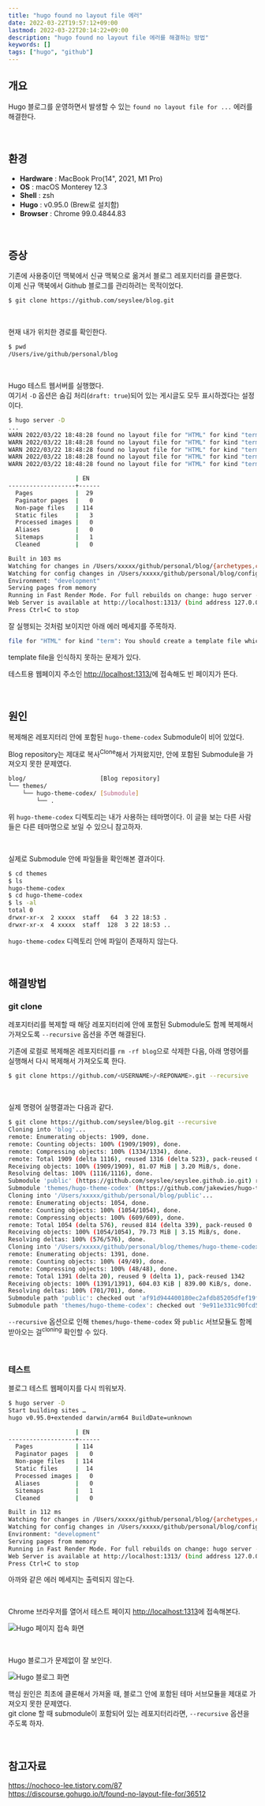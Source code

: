 ```yaml
---
title: "hugo found no layout file 에러"
date: 2022-03-22T19:57:12+09:00
lastmod: 2022-03-22T20:14:22+09:00
description: "hugo found no layout file 에러를 해결하는 방법"
keywords: []
tags: ["hugo", "github"]
---
```


## 개요

Hugo 블로그를 운영하면서 발생할 수 있는 `found no layout file for ...` 에러를 해결한다.

&nbsp;

## 환경

- **Hardware** : MacBook Pro(14", 2021, M1 Pro)
- **OS** : macOS Monterey 12.3
- **Shell** : zsh
- **Hugo** : v0.95.0 (Brew로 설치함)
- **Browser** : Chrome 99.0.4844.83

&nbsp;

## 증상

기존에 사용중이던 맥북에서 신규 맥북으로 옮겨서 블로그 레포지터리를 클론했다.  
이제 신규 맥북에서 Github 블로그를 관리하려는 목적이었다.

```bash
$ git clone https://github.com/seyslee/blog.git
```

&nbsp;

현재 내가 위치한 경로를 확인한다.

```bash
$ pwd
/Users/ive/github/personal/blog
```

&nbsp;

Hugo 테스트 웹서버를 실행했다.  
여기서 `-D` 옵션은 숨김 처리(`draft: true`)되어 있는 게시글도 모두 표시하겠다는 설정이다.

```bash
$ hugo server -D
...
WARN 2022/03/22 18:48:28 found no layout file for "HTML" for kind "term": You should create a template file which matches Hugo Layouts Lookup Rules for this combination.
WARN 2022/03/22 18:48:28 found no layout file for "HTML" for kind "term": You should create a template file which matches Hugo Layouts Lookup Rules for this combination.
WARN 2022/03/22 18:48:28 found no layout file for "HTML" for kind "term": You should create a template file which matches Hugo Layouts Lookup Rules for this combination.
WARN 2022/03/22 18:48:28 found no layout file for "HTML" for kind "term": You should create a template file which matches Hugo Layouts Lookup Rules for this combination.
WARN 2022/03/22 18:48:28 found no layout file for "HTML" for kind "term": You should create a template file which matches Hugo Layouts Lookup Rules for this combination.

                   | EN
-------------------+------
  Pages            |  29
  Paginator pages  |   0
  Non-page files   | 114
  Static files     |   3
  Processed images |   0
  Aliases          |   0
  Sitemaps         |   1
  Cleaned          |   0

Built in 103 ms
Watching for changes in /Users/xxxxx/github/personal/blog/{archetypes,content,layouts,static}
Watching for config changes in /Users/xxxxx/github/personal/blog/config.toml
Environment: "development"
Serving pages from memory
Running in Fast Render Mode. For full rebuilds on change: hugo server --disableFastRender
Web Server is available at http://localhost:1313/ (bind address 127.0.0.1)
Press Ctrl+C to stop
```

잘 실행되는 것처럼 보이지만 아래 에러 메세지를 주목하자.

```bash
file for "HTML" for kind "term": You should create a template file which matches Hugo Layouts Lookup Rules for this combination.
```

template file을 인식하지 못하는 문제가 있다.

테스트용 웹페이지 주소인 <http://localhost:1313/>에 접속해도 빈 페이지가 뜬다.

&nbsp;

## 원인

복제해온 레포지터리 안에 포함된 `hugo-theme-codex` Submodule이 비어 있었다.  

Blog repository는 제대로 복사<sup>Clone</sup>해서 가져왔지만, 안에 포함된 Submodule을 가져오지 못한 문제였다.

```bash
blog/                     [Blog repository]
└── themes/
    └── hugo-theme-codex/ [Submodule]
        └── .
```

위 `hugo-theme-codex` 디렉토리는 내가 사용하는 테마명이다. 이 글을 보는 다른 사람들은 다른 테마명으로 보일 수 있으니 참고하자.

&nbsp;

실제로 Submodule 안에 파일들을 확인해본 결과이다.

```bash
$ cd themes
$ ls
hugo-theme-codex
$ cd hugo-theme-codex
$ ls -al
total 0
drwxr-xr-x  2 xxxxx  staff   64  3 22 18:53 .
drwxr-xr-x  4 xxxxx  staff  128  3 22 18:53 ..
```

`hugo-theme-codex` 디렉토리 안에 파일이 존재하지 않는다.

&nbsp;

## 해결방법

### git clone

레포지터리를 복제할 때 해당 레포지터리에 안에 포함된 Submodule도 함께 복제해서 가져오도록 `--recursive` 옵션을 주면 해결된다.  

기존에 로컬로 복제해온 레포지터리를 `rm -rf blog`으로 삭제한 다음, 아래 명령어를 실행해서 다시 복제해서 가져오도록 한다.  

```bash
$ git clone https://github.com/<USERNAME>/<REPONAME>.git --recursive
```

&nbsp;

실제 명령어 실행결과는 다음과 같다.

```bash
$ git clone https://github.com/seyslee/blog.git --recursive
Cloning into 'blog'...
remote: Enumerating objects: 1909, done.
remote: Counting objects: 100% (1909/1909), done.
remote: Compressing objects: 100% (1334/1334), done.
remote: Total 1909 (delta 1116), reused 1316 (delta 523), pack-reused 0
Receiving objects: 100% (1909/1909), 81.07 MiB | 3.20 MiB/s, done.
Resolving deltas: 100% (1116/1116), done.
Submodule 'public' (https://github.com/seyslee/seyslee.github.io.git) registered for path 'public'
Submodule 'themes/hugo-theme-codex' (https://github.com/jakewies/hugo-theme-codex.git) registered for path 'themes/hugo-theme-codex'
Cloning into '/Users/xxxxx/github/personal/blog/public'...
remote: Enumerating objects: 1054, done.
remote: Counting objects: 100% (1054/1054), done.
remote: Compressing objects: 100% (609/609), done.
remote: Total 1054 (delta 576), reused 814 (delta 339), pack-reused 0
Receiving objects: 100% (1054/1054), 79.73 MiB | 3.15 MiB/s, done.
Resolving deltas: 100% (576/576), done.
Cloning into '/Users/xxxxx/github/personal/blog/themes/hugo-theme-codex'...
remote: Enumerating objects: 1391, done.
remote: Counting objects: 100% (49/49), done.
remote: Compressing objects: 100% (48/48), done.
remote: Total 1391 (delta 20), reused 9 (delta 1), pack-reused 1342
Receiving objects: 100% (1391/1391), 604.03 KiB | 839.00 KiB/s, done.
Resolving deltas: 100% (701/701), done.
Submodule path 'public': checked out 'af91d944400180ec2afdb85205dfef19f3a8556c'
Submodule path 'themes/hugo-theme-codex': checked out '9e911e331c90fcd56ae5d01ae5ecb2fa06ba55da'
```

`--recursive` 옵션으로 인해 `themes/hugo-theme-codex` 와 `public` 서브모듈도 함께 받아오는 걸<sup>cloning</sup> 확인할 수 있다.

&nbsp;

### 테스트

블로그 테스트 웹페이지를 다시 띄워보자.

```bash
$ hugo server -D
Start building sites …
hugo v0.95.0+extended darwin/arm64 BuildDate=unknown

                   | EN
-------------------+------
  Pages            | 114
  Paginator pages  |   0
  Non-page files   | 114
  Static files     |  14
  Processed images |   0
  Aliases          |   0
  Sitemaps         |   1
  Cleaned          |   0

Built in 112 ms
Watching for changes in /Users/xxxxx/github/personal/blog/{archetypes,content,layouts,static,themes}
Watching for config changes in /Users/xxxxx/github/personal/blog/config.toml
Environment: "development"
Serving pages from memory
Running in Fast Render Mode. For full rebuilds on change: hugo server --disableFastRender
Web Server is available at http://localhost:1313/ (bind address 127.0.0.1)
Press Ctrl+C to stop
```

아까와 같은 에러 메세지는 출력되지 않는다.

&nbsp;

Chrome 브라우저를 열어서 테스트 페이지 <http://localhost:1313>에 접속해본다.

![Hugo 페이지 접속 화면](./1.png)

&nbsp;

Hugo 블로그가 문제없이 잘 보인다.

![Hugo 블로그 화면](./2.png)

핵심 원인은 최초에 클론해서 가져올 때, 블로그 안에 포함된 테마 서브모듈을 제대로 가져오지 못한 문제였다.  
git clone 할 때 submodule이 포함되어 있는 레포지터리라면, `--recursive` 옵션을 주도록 하자.

&nbsp;

## 참고자료

<https://nochoco-lee.tistory.com/87>  
<https://discourse.gohugo.io/t/found-no-layout-file-for/36512>
